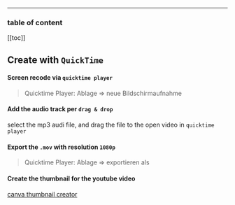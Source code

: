 <div align="center">
  <span class="iconify" data-icon="ant-design:youtube-outlined" data-inline="false" width="100"></span>
</div>

---

<h3>table of content</h3>

[[toc]]

## Create with `QuickTime`

####  Screen recode via `quicktime player`
> Quicktime Player: Ablage => neue Bildschirmaufnahme

####  Add the audio track per `drag & drop`
select the mp3 audi file, and drag the file to the open video in `quicktime player`

####  Export the `.mov` with resolution `1080p`
> Quicktime Player: Ablage => exportieren als

####  Create the thumbnail for the youtube video
[canva thumbnail creator](https://www.canva.com/folder/all-designs)
